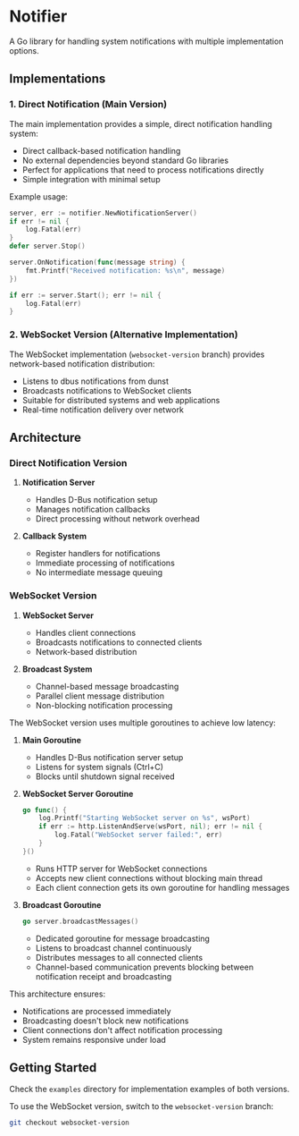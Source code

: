 # Notifier

A Go library for handling system notifications with multiple implementation options.

## Implementations

### 1. Direct Notification (Main Version)
The main implementation provides a simple, direct notification handling system:
- Direct callback-based notification handling
- No external dependencies beyond standard Go libraries
- Perfect for applications that need to process notifications directly
- Simple integration with minimal setup

Example usage:
```go
server, err := notifier.NewNotificationServer()
if err != nil {
    log.Fatal(err)
}
defer server.Stop()

server.OnNotification(func(message string) {
    fmt.Printf("Received notification: %s\n", message)
})

if err := server.Start(); err != nil {
    log.Fatal(err)
}
```

### 2. WebSocket Version (Alternative Implementation)
The WebSocket implementation (`websocket-version` branch) provides network-based notification distribution:
- Listens to dbus notifications from dunst
- Broadcasts notifications to WebSocket clients
- Suitable for distributed systems and web applications
- Real-time notification delivery over network

## Architecture

### Direct Notification Version
1. **Notification Server**
   - Handles D-Bus notification setup
   - Manages notification callbacks
   - Direct processing without network overhead

2. **Callback System**
   - Register handlers for notifications
   - Immediate processing of notifications
   - No intermediate message queuing

### WebSocket Version
1. **WebSocket Server**
   - Handles client connections
   - Broadcasts notifications to connected clients
   - Network-based distribution

2. **Broadcast System**
   - Channel-based message broadcasting
   - Parallel client message distribution
   - Non-blocking notification processing

The WebSocket version uses multiple goroutines to achieve low latency:

1. **Main Goroutine**
   - Handles D-Bus notification server setup
   - Listens for system signals (Ctrl+C)
   - Blocks until shutdown signal received

2. **WebSocket Server Goroutine**
   ```go
   go func() {
       log.Printf("Starting WebSocket server on %s", wsPort)
       if err := http.ListenAndServe(wsPort, nil); err != nil {
           log.Fatal("WebSocket server failed:", err)
       }
   }()
   ```
   - Runs HTTP server for WebSocket connections
   - Accepts new client connections without blocking main thread
   - Each client connection gets its own goroutine for handling messages

3. **Broadcast Goroutine**
   ```go
   go server.broadcastMessages()
   ```
   - Dedicated goroutine for message broadcasting
   - Listens to broadcast channel continuously
   - Distributes messages to all connected clients
   - Channel-based communication prevents blocking between notification receipt and broadcasting

This architecture ensures:
- Notifications are processed immediately
- Broadcasting doesn't block new notifications
- Client connections don't affect notification processing
- System remains responsive under load

## Getting Started

Check the `examples` directory for implementation examples of both versions.

To use the WebSocket version, switch to the `websocket-version` branch:
```bash
git checkout websocket-version
